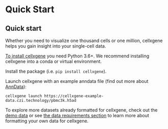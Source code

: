 # Quick Start

## Quick start

Whether you need to visualize one thousand cells or one million, cellxgene helps you gain insight into your single-cell data.

[To install cellxgene](../install.md) you need Python 3.6+. We recommend installing cellxgene into a conda or virtual environment.

Install the package \(i.e. `pip install cellxgene`\).

Launch cellxgene with an example anndata file \(find out more about [AnnData](https://anndata.readthedocs.io/en/latest/)\):

```text
cellxgene launch https://cellxgene-example-data.czi.technology/pbmc3k.h5ad
```

To explore more datasets already formatted for cellxgene, check out the [demo data](demo-data.md) or see [the data requirements section](../data-reqs.md) to learn more about formatting your own data for cellxgene.



